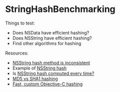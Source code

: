 # StringHashBenchmarking

Things to test:
* Does NSData have efficient hashing?
* Does NSString have efficient hashing?
* Find other algorithms for hashing

Resources:
* [NSString hash method is inconsistent](https://coderwall.com/p/gcwpua/beware-of-nsstring-hash)
* Example of [NSString hash](http://www.cocoabuilder.com/archive/cocoa/4775-nsstring-hash-method.html)
* Is [NSString hash computed every time?](http://stackoverflow.com/questions/856764/is-nsstring-hash-computed-every-time)
* [MD5 vs SHA1 hashing](http://www.makebetterthings.com/iphone/how-to-get-md5-and-sha1-in-objective-c-ios-sdk/)
* [Fast, custom Objective-C hashing](https://www.cocoanetics.com/2013/02/fast-hashing/)